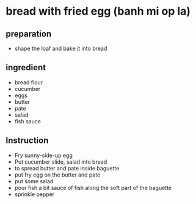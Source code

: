 # bread with fried egg (banh mi op la)

## preparation

- shape the loaf and bake it into bread

## ingredient

- bread flour
- cucumber
- eggs
- butter
- pate
- salad
- fish sauce

## Instruction

- Fry sunny-side-up egg
- Put cucumber slide, salad into bread
- to spread butter and pate inside baguette
- put fry egg on the butter and pate
- put some salad
- pour fish a bit sauce of fish along the soft part of the baguette
- sprinkle pepper